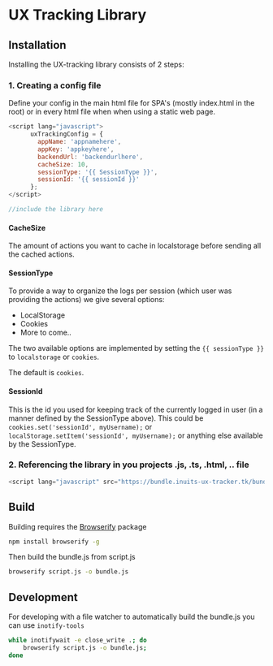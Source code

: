# UX Tracking Library


## Installation
Installing the UX-tracking library consists of 2 steps:

### 1. Creating a config file  
Define your config in the main html file for SPA's (mostly index.html in the root) or in every html file when
when using a static web page.
```javascript
<script lang="javascript">
      uxTrackingConfig = {
        appName: 'appnamehere',
        appKey: 'appkeyhere',                                            
        backendUrl: 'backendurlhere',
        cacheSize: 10,
        sessionType: '{{ SessionType }}',
        sessionId: '{{ sessionId }}'
      };
</script>

//include the library here
```

#### CacheSize

The amount of actions you want to cache in localstorage before sending all the cached actions.

#### SessionType
To provide a way to organize the logs per session (which user was providing the actions) we give several options:  

* LocalStorage
* Cookies
* More to come..

The two available options are implemented by setting the `{{ sessionType }}` to `localstorage` or `cookies`.

The default is `cookies`.


#### SessionId
This is the id you used for keeping track of the currently logged in user (in a manner defined by the SessionType above).
This could be `cookies.set('sessionId', myUsername);` or `localStorage.setItem('sessionId', myUsername);` or anything else
available by the SessionType.

### 2. Referencing the library in you projects .js, .ts, .html, .. file  
```javascript
<script lang="javascript" src="https://bundle.inuits-ux-tracker.tk/bundle.js"></script>
```


## Build
Building requires the [Browserify](http://browserify.org/) package
```bash
npm install browserify -g
```

Then build the bundle.js from script.js
```bash
browserify script.js -o bundle.js
```

## Development
For developing with a file watcher to automatically build the bundle.js you can use `inotify-tools`
```bash
while inotifywait -e close_write .; do 
    browserify script.js -o bundle.js; 
done
```
